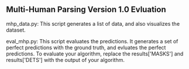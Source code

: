 ## Multi-Human Parsing Version 1.0 Evluation


mhp_data.py: 
  This script generates a list of data, and also visualizes the dataset.
  
  
eval_mhp.py: 
  This script evaluates the predictions. It generates a set of perfect predictions with the ground truth, and evluates the perfect predictions. To evaluate your algorithm, replace the results['MASKS'] and results['DETS'] with the output of your algorithm.
